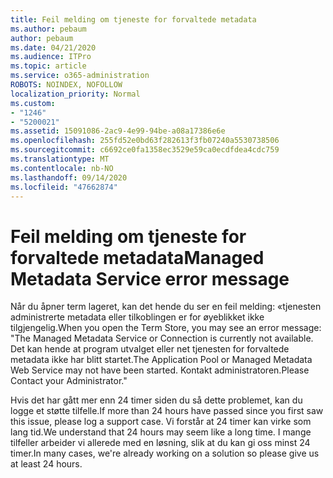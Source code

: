 ```yaml
---
title: Feil melding om tjeneste for forvaltede metadata
ms.author: pebaum
author: pebaum
ms.date: 04/21/2020
ms.audience: ITPro
ms.topic: article
ms.service: o365-administration
ROBOTS: NOINDEX, NOFOLLOW
localization_priority: Normal
ms.custom:
- "1246"
- "5200021"
ms.assetid: 15091086-2ac9-4e99-94be-a08a17386e6e
ms.openlocfilehash: 255fd52e0bd63f282613f3fb07240a5530738506
ms.sourcegitcommit: c6692ce0fa1358ec3529e59ca0ecdfdea4cdc759
ms.translationtype: MT
ms.contentlocale: nb-NO
ms.lasthandoff: 09/14/2020
ms.locfileid: "47662874"
---
```

# <a name="managed-metadata-service-error-message"></a><span data-ttu-id="b636b-102">Feil melding om tjeneste for forvaltede metadata</span><span class="sxs-lookup"><span data-stu-id="b636b-102">Managed Metadata Service error message</span></span>

<span data-ttu-id="b636b-103">Når du åpner term lageret, kan det hende du ser en feil melding: «tjenesten administrerte metadata eller tilkoblingen er for øyeblikket ikke tilgjengelig.</span><span class="sxs-lookup"><span data-stu-id="b636b-103">When you open the Term Store, you may see an error message: "The Managed Metadata Service or Connection is currently not available.</span></span> <span data-ttu-id="b636b-104">Det kan hende at program utvalget eller net tjenesten for forvaltede metadata ikke har blitt startet.</span><span class="sxs-lookup"><span data-stu-id="b636b-104">The Application Pool or Managed Metadata Web Service may not have been started.</span></span> <span data-ttu-id="b636b-105">Kontakt administratoren.</span><span class="sxs-lookup"><span data-stu-id="b636b-105">Please Contact your Administrator."</span></span>
  
<span data-ttu-id="b636b-106">Hvis det har gått mer enn 24 timer siden du så dette problemet, kan du logge et støtte tilfelle.</span><span class="sxs-lookup"><span data-stu-id="b636b-106">If more than 24 hours have passed since you first saw this issue, please log a support case.</span></span> <span data-ttu-id="b636b-107">Vi forstår at 24 timer kan virke som lang tid.</span><span class="sxs-lookup"><span data-stu-id="b636b-107">We understand that 24 hours may seem like a long time.</span></span> <span data-ttu-id="b636b-108">I mange tilfeller arbeider vi allerede med en løsning, slik at du kan gi oss minst 24 timer.</span><span class="sxs-lookup"><span data-stu-id="b636b-108">In many cases, we're already working on a solution so please give us at least 24 hours.</span></span>
  